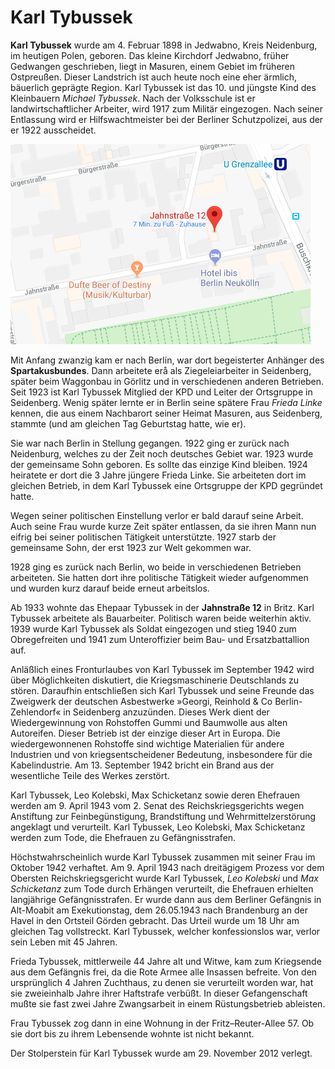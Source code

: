# Karl Tybussek

**Karl Tybussek** wurde am 4. Februar 1898 in Jedwabno, Kreis Neidenburg, im heutigen Polen, geboren. Das kleine Kirchdorf Jedwabno, früher Gedwangen geschrieben, liegt in Masuren, einem Gebiet im früheren Ostpreußen. Dieser Landstrich ist auch heute noch eine eher ärmlich, bäuerlich geprägte Region. Karl Tybussek ist das 10. und jüngste Kind des Kleinbauern *Michael Tybussek*. Nach der Volksschule ist er landwirtschaftlicher Arbeiter, wird 1917 zum Militär eingezogen. Nach seiner Entlassung wird er Hilfswachtmeister bei der Berliner Schutzpolizei, aus der er 1922 ausscheidet.

![Karte Jahnstraße 12](images/jahnstrasse12.png)

Mit Anfang zwanzig kam er nach Berlin, war dort begeisterter Anhänger des **Spartakusbundes**. Dann arbeitete erå als Ziegeleiarbeiter in Seidenberg, später beim Waggonbau in Görlitz und in verschiedenen anderen Betrieben. Seit 1923 ist Karl Tybussek Mitglied der KPD und Leiter der Ortsgruppe in Seidenberg. Wenig später lernte er in Berlin seine spätere Frau *Frieda Linke* kennen, die aus einem Nachbarort seiner Heimat Masuren, aus Seidenberg, stammte (und am gleichen Tag Geburtstag hatte, wie er).

Sie war nach Berlin in Stellung gegangen. 1922 ging er zurück nach Neidenburg, welches zu der Zeit noch deutsches Gebiet war. 1923 wurde der gemeinsame Sohn geboren. Es sollte das einzige Kind bleiben. 1924 heiratete er dort die 3 Jahre jüngere Frieda Linke. Sie arbeiteten dort im gleichen Betrieb, in dem Karl Tybussek eine Ortsgruppe der KPD gegründet hatte.

Wegen seiner politischen Einstellung verlor er bald darauf seine Arbeit. Auch seine Frau wurde kurze Zeit später entlassen, da sie ihren Mann nun eifrig bei seiner politischen Tätigkeit unterstützte. 1927 starb der gemeinsame Sohn, der erst 1923 zur Welt gekommen war.

1928 ging es zurück nach Berlin, wo beide in verschiedenen Betrieben arbeiteten. Sie hatten dort ihre politische Tätigkeit wieder aufgenommen und wurden kurz darauf beide erneut arbeitslos.

Ab 1933 wohnte das Ehepaar Tybussek in der **Jahnstraße 12** in Britz. Karl Tybussek arbeitete als Bauarbeiter. Politisch waren beide weiterhin aktiv. 1939 wurde Karl Tybussek als Soldat eingezogen und stieg 1940 zum Obregefreiten und 1941 zum Unteroffizier beim Bau- und Ersatzbattallion auf.

Anläßlich eines Fronturlaubes von Karl Tybussek im September 1942 wird über Möglichkeiten diskutiert, die Kriegsmaschinerie Deutschlands zu stören. Daraufhin entschließen sich Karl Tybussek und seine Freunde das Zweigwerk der deutschen Asbestwerke »Georgi, Reinhold & Co Berlin-Zehlendorf« in Seidenberg anzuzünden. Dieses Werk dient der Wiedergewinnung von Rohstoffen Gummi und Baumwolle aus alten Autoreifen. Dieser Betrieb ist der einzige dieser Art in Europa. Die wiedergewonnenen Rohstoffe sind wichtige Materialien für andere Industrien und von kriegsentscheidener Bedeutung, insbesondere für die Kabelindustrie. Am 13. September 1942 bricht ein Brand aus der wesentliche Teile des Werkes zerstört. 

Karl Tybussek, Leo Kolebski, Max Schicketanz sowie deren Ehefrauen werden am 9. April 1943 vom 2. Senat des Reichskriegsgerichts wegen Anstiftung zur Feinbegünstigung, Brandstiftung und Wehrmittelzerstörung angeklagt und verurteilt. Karl Tybussek, Leo Kolebski, Max Schicketanz werden zum Tode, die Ehefrauen zu Gefängnisstrafen.

Höchstwahrscheinlich wurde Karl Tybussek zusammen mit seiner Frau im Oktober 1942 verhaftet. Am 9. April 1943 nach dreitägigem Prozess vor dem Obersten Reichskriegsgericht wurde Karl Tybussek, *Leo Kolebski* und *Max Schicketanz* zum Tode durch Erhängen verurteilt, die Ehefrauen erhielten langjährige Gefängnisstrafen. Er wurde dann aus dem Berliner Gefängnis in Alt-Moabit am Exekutionstag, dem 26.05.1943 nach Brandenburg an der Havel in den Ortsteil Görden gebracht. Das Urteil wurde um 18 Uhr am gleichen Tag vollstreckt. Karl Tybussek, welcher konfessionslos war, verlor sein Leben mit 45 Jahren.

Frieda Tybussek, mittlerweile 44 Jahre alt und Witwe, kam zum Kriegsende aus dem Gefängnis frei, da die Rote Armee alle Insassen befreite. Von den ursprünglich 4 Jahren Zuchthaus, zu denen sie verurteilt worden war, hat sie zweieinhalb Jahre ihrer Haftstrafe verbüßt. In dieser Gefangenschaft mußte sie fast zwei Jahre Zwangsarbeit in einem Rüstungsbetrieb ableisten.

Frau Tybussek zog dann in eine Wohnung in der Fritz–Reuter-Allee 57. Ob sie dort bis zu ihrem Lebensende wohnte ist nicht bekannt.

Der Stolperstein für Karl Tybussek wurde am 29. November 2012 verlegt.